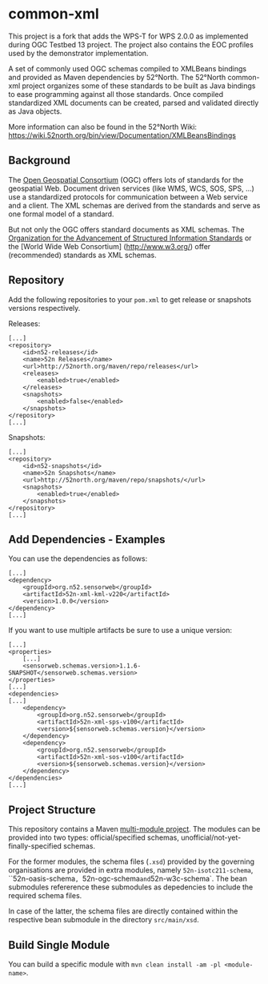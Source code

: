 # common-xml

This project is a fork that adds the WPS-T for WPS 2.0.0 as implemented during OGC Testbed 13 project. The project also contains the EOC profiles used by the demonstrator implementation.

A set of commonly used OGC schemas compiled to XMLBeans bindings and provided as Maven dependencies by 52°North. The 52°North common-xml project organizes some of these standards to be built as Java bindings to ease programming against all those standards. Once compiled standardized XML documents can be created, parsed and validated directly as Java objects.

More information can also be found in the 52°North Wiki: https://wiki.52north.org/bin/view/Documentation/XMLBeansBindings

## Background

The [Open Geospatial Consortium](http://opengeospatial.org) (OGC) offers lots of standards for the 
geospatial Web. Document driven services (like WMS, WCS, SOS, SPS, ...) use a standardized protocols
for communication between a Web service and a client. The XML schemas are derived from the standards 
and serve as one formal model of a standard.

But not only the OGC offers standard documents as XML schemas. The [Organization for the Advancement 
of Structured Information Standards](https://www.oasis-open.org/) or the [World Wide Web Consortium]
(http://www.w3.org/) offer (recommended) standards as XML schemas.


## Repository

Add the following repositories to your `pom.xml` to get release or snapshots versions respectively.

Releases:

```
[...]
<repository>
	<id>n52-releases</id>
	<name>52n Releases</name>
	<url>http://52north.org/maven/repo/releases</url>
	<releases>
		<enabled>true</enabled>
	</releases>
	<snapshots>
		<enabled>false</enabled>
	</snapshots>
</repository>
[...]
```

Snapshots:
```
[...]
<repository>
	<id>n52-snapshots</id>
	<name>52n Snapshots</name>
	<url>http://52north.org/maven/repo/snapshots/</url>
	<snapshots>
		<enabled>true</enabled>
	</snapshots>
</repository>
[...]
```

## Add Dependencies - Examples

You can use the dependencies as follows:
```
[...]
<dependency>
	<groupId>org.n52.sensorweb</groupId>
	<artifactId>52n-xml-kml-v220</artifactId>
	<version>1.0.0</version>
</dependency>
[...]
```

If you want to use multiple artifacts be sure to use a unique version:

```
[...]
<properties>
	[...]
	<sensorweb.schemas.version>1.1.6-SNAPSHOT</sensorweb.schemas.version>
</properties>
[...]
<dependencies>
[...]
	<dependency>
		<groupId>org.n52.sensorweb</groupId>
		<artifactId>52n-xml-sps-v100</artifactId>
		<version>${sensorweb.schemas.version}</version>
	</dependency>
	<dependency>
		<groupId>org.n52.sensorweb</groupId>
		<artifactId>52n-xml-sos-v100</artifactId>
		<version>${sensorweb.schemas.version}</version>
	</dependency>
</dependencies>
[...]

```

## Project Structure

This repository contains a Maven [multi-module project](http://maven.apache.org/guides/mini/guide-multiple-modules.html). The modules can be provided into two types: official/specified schemas, unofficial/not-yet-finally-specified schemas.

For the former modules, the schema files (`.xsd`) provided by the governing organisations are provided in extra modules, namely ``52n-isotc211-schema``, ``52n-oasis-schema`, `52n-ogc-schema` and `52n-w3c-schema`. The bean submodules refererence these submodules as depedencies to include the required schema files.

In case of the latter, the schema files are directly contained within the respective bean submodule in the directory `src/main/xsd`.

## Build Single Module

You can build a specific module with ``mvn clean install -am -pl <module-name>``.
